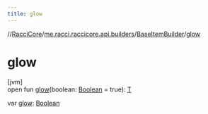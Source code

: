 ```yaml
---
title: glow
---
```

//[RacciCore](../../../index.html)/[me.racci.raccicore.api.builders](../index.html)/[BaseItemBuilder](index.html)/[glow](glow.html)



# glow



[jvm]\
open fun [glow](glow.html)(boolean: [Boolean](https://kotlinlang.org/api/latest/jvm/stdlib/kotlin/-boolean/index.html) = true): [T](index.html)

var [glow](glow.html): [Boolean](https://kotlinlang.org/api/latest/jvm/stdlib/kotlin/-boolean/index.html)





